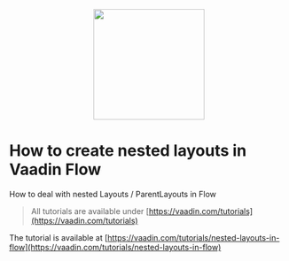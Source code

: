 
<center>
<a href="https://vaadin.com">
 <img src="https://vaadin.com/images/hero-reindeer.svg" width="200" height="200" /></a>
</center>


# How to create nested layouts in Vaadin Flow

How to deal with nested Layouts / ParentLayouts in Flow

> All tutorials are available under [https://vaadin.com/tutorials](https://vaadin.com/tutorials)

The tutorial is available at 
[https://vaadin.com/tutorials/nested-layouts-in-flow](https://vaadin.com/tutorials/nested-layouts-in-flow)
